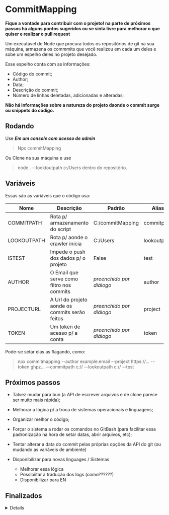 # CommitMapping
**Fique a vontade para contribuir com o projeto! na parte de próximos passos há alguns pontos sugeridos ou se sinta livre para melhorar o que quiser e realizar o pull request**


Um executável de Node que procura todos os repositórios de git na sua máquina, armazena os commmits que você realizou em cada um deles e sobe um espelho deles no projeto desejado.  

Esse espelho conta com as informações:  
- Código do commit;  
- Author;  
- Data;  
- Descrição do commit;
- Número de linhas deletadas, adicionadas e alteradas;

**Não há informações sobre a natureza do projeto daonde o commit surge ou snippets do código.** 

## Rodando

Use ***Em um console com acesso de admin***
>Npx commitMapping


Ou Clone na sua máquina e use
>node .  --looktoutpath c:/Users
dentro do repositório.  

## Variáveis

Essas são as variáveis que o código usa:

| Nome          | Descrição                                      | Padrão                   | Alias       |
| ------------- | ---------------------------------------------- | ------------------------ | ----------- |
| COMMITPATH    | Rota p/ armazenamento do script                | C:/commitMapping         | commitpath  |
| LOOKOUTPATH   | Rota p/ aonde o crawler inicia                 | C:/Users                 | lookoutpath |
| ISTEST        | Impede o push dos dados p/ o projeto           | False                    | test        |
| AUTHOR        | O Email que serve como filtro nos commits      | *preenchido por diálogo* | author      |
| PROJECTURL    | A Url do projeto aonde os commits serão feitos | *preenchido por diálogo* | project     |
| TOKEN         | Um token de acesso p/ a conta                  | *preenchido por diálogo* | token       |

Pode-se setar elas as flagando, como:
> npx commitmapping --author example.email --project https://... --token ghpz... --commitpath c:// --lookoutpath c:// --test

## Próximos passos
- Talvez mudar para bun (a API de escrever arquivos e de clone parece ser muito mais rápida);
- Melhorar a lógica p/ a troca de sistemas operacionais e linguagens;
- Organizar melhor o código;
- Forçar o sistema a rodar os comandos no GitBash (para facilitar essa padronização na hora de setar datas, abrir arquivos, etc);
- Tentar alterar a data do commit pelas próprias opções da API do git (ou mudando as variáveis de ambiente)

- Disponibilizar para novas linguages / Sistemas
    - Melhorar essa lógica
    - Possibiitar a tradução dos logs (como??????)
    - Disponibilizar para EN

## Finalizados
<details>

- Criar um wrapper de erros;

- Melhorar o log de saída do sistemas;

- Subir para o NPX (e trocar de nome, talvez);
    - Usar localmente no diretório apontado (quando mudar p/ npx)

- Nos detalhes do commit, colocar o número de linhas;

- Nos detalhes do commit, colocar o nome do projeto; (poderia ser considerado vazamento de info)

- Nos detalhes do commit, colocar as linguagens dos arquivos alterados. (poderia ser considerado vazamento de info)

- URLs dão problema

- Não duplicar Commits e não deletar o arquivo atual;

- Criar um caso de testes que não pusha;

- Melhorar a leitura do readme;

- Arrumar as envs de ambiente p/ incluir email, token e repo;

- Armazenar os commits que deram erro;

- Error Handler mais completo;

- Lidar com kill Switchs;

- Adicionar novas variáveis ao ReadMe;

- Função de DeleteFile em utils;

- Mudar o jeito que o crawler funciona p/ evitar a recorrencia da função;

- Ajustes na escrita e novas tasks;

- Break o Born() no phaser;

- Pegar o diretório atual e usar ele para construir as rotas padrões;

- Possibilitar vários processos de estarem ocupando a thread quando executando em loop;

- Break o modifyAndCommit() no git.controller;

- Token e URL estão hardcoded;

- Bug no horário

- Bug no caso do projeto já existir
</details>